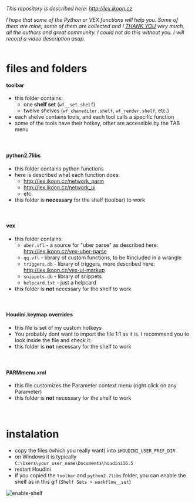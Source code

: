 *This repository is described here: http://lex.ikoon.cz*

*I hope that some of the Python or VEX functions will help you. Some of them are mine, some of them are collected and I [THANK YOU](http://lex.ikoon.cz/thanks/) very much, all the authors and great community. I could not do this without you. I will record a video description asap.*
&nbsp;  
&nbsp;  

# files and folders 

#### toolbar
- this folder contains:
    - one **shelf set** (`wf__set.shelf`)
    - twelve shelves (`wf_chaneditor.shelf`, `wf_render.shelf`, etc.)
- each shelve contains tools, and each tool calls a specific function
- some of the tools have their hotkey, other are accessible by the TAB menu
&nbsp;  
&nbsp;  
&nbsp;  
#### python2.7libs
- this folder contains python functions
- here is described what each function does: 
  - http://lex.ikoon.cz/network_parm
  - http://lex.ikoon.cz/network_ui
  - etc.
- this folder is **necessary** for the shelf (toolbar) to work
&nbsp;  
&nbsp;  
&nbsp;  
#### vex
- this folder contains:
  - `uber.vfl` - a source for "uber parse" as described here: http://lex.ikoon.cz/vex-uber-parse
  - `qq.vfl` - library of custom functions, to be #included in a wrangle
  - `triggers.db` - library of triggers, more described here: http://lex.ikoon.cz/vex-ui-markup
  - `snippets.db` - library of snippets
  - `helpcard.txt` - just a helpcard
- this folder is **not** necessary for the shelf to work
&nbsp;  
&nbsp;  
&nbsp;  
#### Houdini.keymap.overrides
- this file is set of my custom hotkeys
- You probably dont want to import the file 1:1 as it is. I recommend you to look inside the file and check it.
- this folder is **not** necessary for the shelf to work
&nbsp;  
&nbsp;  
&nbsp;  
#### PARMmenu.xml
- this file customizes the Parameter context menu (right click on any Parameter)
- this folder is **not** necessary for the shelf to work
&nbsp;  
&nbsp;  
&nbsp;  
# instalation
- copy the files (which you really want) into `$HOUDINI_USER_PREF_DIR`
- on Windows it is typically `C:\Users\your_user_name\Documents\houdini16.5`
- restart Houdini
- if you copied the `toolbar` and `python2.7libs` folder, you can enable the shelf as in this gif (`Shelf Sets > workflow__set`)

![enable-shelf](http://lex.ikoon.cz/images/install/enable-shelf.gif)
